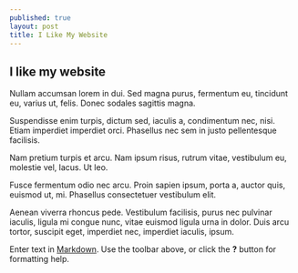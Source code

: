 ```yaml
---
published: true
layout: post
title: I Like My Website
---
```


## I like my website

Nullam accumsan lorem in dui. Sed magna purus, fermentum eu, tincidunt eu, varius ut, felis. Donec sodales sagittis magna.

Suspendisse enim turpis, dictum sed, iaculis a, condimentum nec, nisi. Etiam imperdiet imperdiet orci. Phasellus nec sem in justo pellentesque facilisis.

Nam pretium turpis et arcu. Nam ipsum risus, rutrum vitae, vestibulum eu, molestie vel, lacus. Ut leo.

Fusce fermentum odio nec arcu. Proin sapien ipsum, porta a, auctor quis, euismod ut, mi. Phasellus consectetuer vestibulum elit.

Aenean viverra rhoncus pede. Vestibulum facilisis, purus nec pulvinar iaculis, ligula mi congue nunc, vitae euismod ligula urna in dolor. Duis arcu tortor, suscipit eget, imperdiet nec, imperdiet iaculis, ipsum.

Enter text in [Markdown](http://daringfireball.net/projects/markdown/). Use the toolbar above, or click the **?** button for formatting help.
